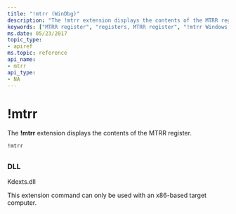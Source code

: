 ```yaml
---
title: "!mtrr (WinDbg)"
description: "The !mtrr extension displays the contents of the MTRR register."
keywords: ["MTRR register", "registers, MTRR register", "!mtrr Windows Debugging"]
ms.date: 05/23/2017
topic_type:
- apiref
ms.topic: reference
api_name:
- mtrr
api_type:
- NA
---
```


# !mtrr

The **!mtrr** extension displays the contents of the MTRR register.

```dbgcmd
!mtrr
```

## <span id="ddk__mtrr_dbg"></span><span id="DDK__MTRR_DBG"></span>


### DLL

Kdexts.dll

 

This extension command can only be used with an x86-based target computer.

